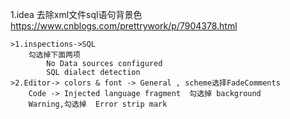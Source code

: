 1.idea 去除xml文件sql语句背景色
    https://www.cnblogs.com/prettrywork/p/7904378.html

    >1.inspections->SQL
        勾选掉下面两项
            No Data sources configured
            SQL dialect detection
    >2.Editor-> colors & font -> General , scheme选择FadeComments
        Code -> Injected language fragment  勾选掉 background
        Warning,勾选掉  Error strip mark
